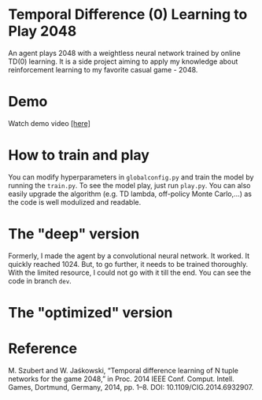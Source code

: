 
# Temporal Difference (0) Learning to Play 2048
An agent plays 2048 with a weightless neural network trained by online TD(0) learning. It is a side project aiming to apply my knowledge about reinforcement learning to my favorite casual game - 2048. 

# Demo
Watch demo video [[here]](https://youtu.be/y_ntwcheB78)

# How to train and play
You can modify hyperparameters in `globalconfig.py` and train the model by running the `train.py`. To see the model play, just run `play.py`.
You can also easily upgrade the algorithm (e.g. TD lambda, off-policy Monte Carlo,...) as the code is well modulized and readable.

# The "deep" version
Formerly, I made the agent by a convolutional neural network. It worked. It quickly reached 1024. But, to go further, it needs to be trained thoroughly. With the limited resource, I could not go with it till the end. You can see the code in branch `dev`.

# The "optimized" version

# Reference
M. Szubert and W. Jaśkowski, “Temporal difference learning of N tuple networks for the game 2048,” in Proc. 2014 IEEE Conf. Comput. Intell. Games, Dortmund, Germany, 2014, pp. 1–8. DOI: 10.1109/CIG.2014.6932907.
